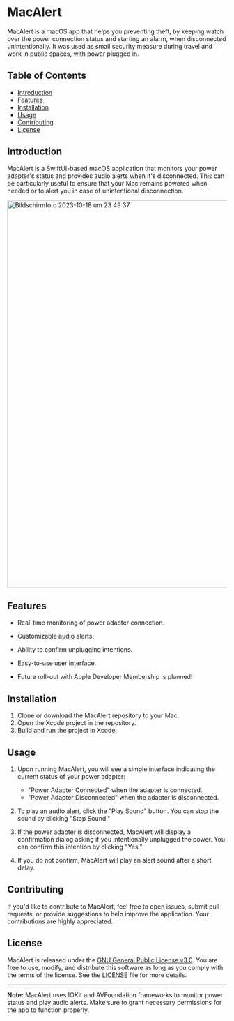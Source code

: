 # MacAlert

MacAlert is a macOS app that helps you preventing theft, by keeping watch over the power connection status and starting an alarm, when disconnected unintentionally. It was used as small security measure during travel and work in public spaces, with power plugged in.

## Table of Contents

- [Introduction](#introduction)
- [Features](#features)
- [Installation](#installation)
- [Usage](#usage)
- [Contributing](#contributing)
- [License](#license)

## Introduction

MacAlert is a SwiftUI-based macOS application that monitors your power adapter's status and provides audio alerts when it's disconnected. This can be particularly useful to ensure that your Mac remains powered when needed or to alert you in case of unintentional disconnection.


<img width="888" alt="Bildschirmfoto 2023-10-18 um 23 49 37" src="https://github.com/kNsja5w/MacAlert/assets/16246095/5d370246-eb4e-482b-9048-4ec74f8aa501">



## Features

- Real-time monitoring of power adapter connection.
- Customizable audio alerts.
- Ability to confirm unplugging intentions.
- Easy-to-use user interface.

- Future roll-out with Apple Developer Membership is planned!

## Installation

1. Clone or download the MacAlert repository to your Mac.
2. Open the Xcode project in the repository.
3. Build and run the project in Xcode.

## Usage

1. Upon running MacAlert, you will see a simple interface indicating the current status of your power adapter:

    - "Power Adapter Connected" when the adapter is connected.
    - "Power Adapter Disconnected" when the adapter is disconnected.

2. To play an audio alert, click the "Play Sound" button. You can stop the sound by clicking "Stop Sound."

3. If the power adapter is disconnected, MacAlert will display a confirmation dialog asking if you intentionally unplugged the power. You can confirm this intention by clicking "Yes."

4. If you do not confirm, MacAlert will play an alert sound after a short delay.

## Contributing

If you'd like to contribute to MacAlert, feel free to open issues, submit pull requests, or provide suggestions to help improve the application. Your contributions are highly appreciated.

## License

MacAlert is released under the [GNU General Public License v3.0](LICENSE). You are free to use, modify, and distribute this software as long as you comply with the terms of the license. See the [LICENSE](LICENSE) file for more details.

---

**Note:** MacAlert uses IOKit and AVFoundation frameworks to monitor power status and play audio alerts. Make sure to grant necessary permissions for the app to function properly.
